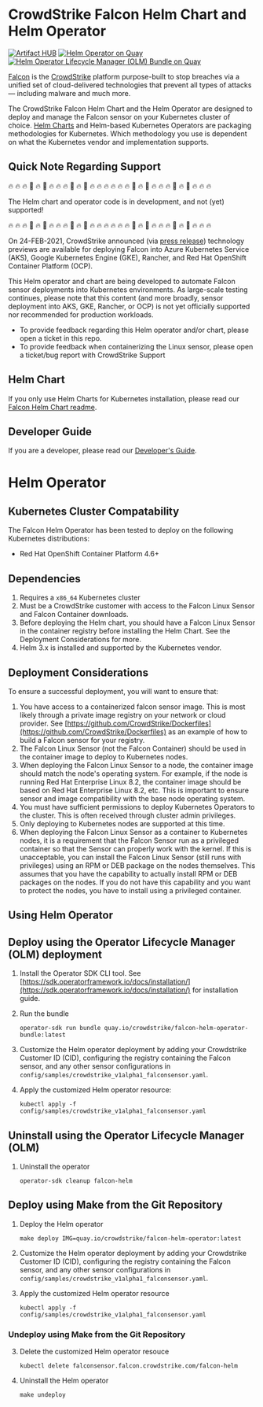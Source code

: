 # CrowdStrike Falcon Helm Chart and Helm Operator

[![Artifact HUB](https://img.shields.io/endpoint?url=https://artifacthub.io/badge/repository/falcon-helm)](https://artifacthub.io/packages/search?repo=falcon-helm) [![Helm Operator on Quay](https://quay.io/repository/crowdstrike/falcon-helm-operator/status "Helm Operator on Quay")](https://quay.io/repository/crowdstrike/falcon-helm-operator) [![Helm Operator Lifecycle Manager (OLM) Bundle on Quay](https://quay.io/repository/crowdstrike/falcon-helm-operator-bundle/status "Helm Operator Lifecycle Manager OLM Bundle on Quay")](https://quay.io/repository/crowdstrike/falcon-helm-operator-bundle)

[Falcon](https://www.crowdstrike.com/) is the [CrowdStrike](https://www.crowdstrike.com/)
platform purpose-built to stop breaches via a unified set of cloud-delivered
technologies that prevent all types of attacks — including malware and much
more.

The CrowdStrike Falcon Helm Chart and the Helm Operator are designed to deploy
and manage the Falcon sensor on your Kubernetes cluster of choice.
[Helm Charts](https://helm.sh/docs/topics/charts/Helm) and Helm-based Kubernetes
Operators are packaging methodologies for Kubernetes. Which methodology you use
is dependent on what the Kubernetes vendor and implementation supports.

## Quick Note Regarding Support
🔥 🔥 🔥 🚒 🔥 🚒 🔥 🔥 🔥 🚒 🔥 🚒 🔥 🔥 🔥 🔥 🔥 🔥 🚒 🔥 🚒 🔥 🔥 🔥 🚒 🔥 🚒 🔥 🔥 🔥

The Helm chart and operator code is in development, and not (yet) supported!

🔥 🔥 🔥 🚒 🔥 🚒 🔥 🔥 🔥 🚒 🔥 🚒 🔥 🔥 🔥 🔥 🔥 🔥 🚒 🔥 🚒 🔥 🔥 🔥 🚒 🔥 🚒 🔥 🔥 🔥

On 24-FEB-2021, CrowdStrike announced (via [press release](https://www.crowdstrike.com/press-releases/advanced-threat-protection-for-cloud-and-container-workloads/)) technology previews are available for deploying Falcon into Azure Kubernetes Service (AKS), Google Kubernetes Engine (GKE), Rancher, and Red Hat OpenShift Container Platform (OCP).

This Helm operator and chart are being developed to automate Falcon sensor deployments into Kubernetes environments. As large-scale testing continues, please note that this content (and more broadly, sensor deployment into AKS, GKE, Rancher, or OCP) is not yet officially supported nor recommended for production workloads.

* To provide feedback regarding this Helm operator and/or chart, please open a ticket in this repo.
* To provide feedback when containerizing the Linux sensor, please open a ticket/bug report with CrowdStrike Support

## Helm Chart
If you only use Helm Charts for Kubernetes installation, please read our [Falcon Helm Chart readme](helm-charts/falcon-sensor/README.md).

## Developer Guide
If you are a developer, please read our [Developer's Guide](docs/developer_guide.md).

# Helm Operator
## Kubernetes Cluster Compatability

The Falcon Helm Operator has been tested to deploy on the following Kubernetes
distributions:

* Red Hat OpenShift Container Platform 4.6+

## Dependencies

1. Requires a `x86_64` Kubernetes cluster
1. Must be a CrowdStrike customer with access to the Falcon Linux Sensor and Falcon Container downloads.
1. Before deploying the Helm chart, you should have a Falcon Linux Sensor in the container registry before installing the Helm Chart. See the Deployment Considerations for more.
1. Helm 3.x is installed and supported by the Kubernetes vendor.

## Deployment Considerations

To ensure a successful deployment, you will want to ensure that:
1. You have access to a containerized falcon sensor image. This is most likely
   through a private image registry on your network or cloud provider. See
   [https://github.com/CrowdStrike/Dockerfiles](https://github.com/CrowdStrike/Dockerfiles)
   as an example of how to build a Falcon sensor for your registry.
1. The Falcon Linux Sensor (not the Falcon Container) should be used in the
   container image to deploy to Kubernetes nodes.
1. When deploying the Falcon Linux Sensor to a node, the container image should
   match the node's operating system. For example, if the node is running Red
   Hat Enterprise Linux 8.2, the container image should be based on Red Hat
   Enterprise Linux 8.2, etc. This is important to ensure sensor and image
   compatibility with the base node operating system.
1. You must have sufficient permissions to deploy Kubernetes Operators to the cluster. This is
   often received through cluster admin privileges.
1. Only deploying to Kubernetes nodes are supported at this time.
1. When deploying the Falcon Linux Sensor as a container to Kubernetes nodes, it
   is a requirement that the Falcon Sensor run as a privileged container so that
   the Sensor can properly work with the kernel. If this is unacceptable, you can
   install the Falcon Linux Sensor (still runs with privileges) using an RPM or
   DEB package on the nodes themselves. This assumes that you have the capability
   to actually install RPM or DEB packages on the nodes. If you do not have this
   capability and you want to protect the nodes, you have to install using a
   privileged container.



## Using Helm Operator

## Deploy using the Operator Lifecycle Manager (OLM) deployment

1. Install the Operator SDK CLI tool. See [https://sdk.operatorframework.io/docs/installation/](https://sdk.operatorframework.io/docs/installation/) for installation guide.

2. Run the bundle
   ```
   operator-sdk run bundle quay.io/crowdstrike/falcon-helm-operator-bundle:latest
   ```

3. Customize the Helm operator deployment by adding your Crowdstrike Customer ID (CID), configuring the
   registry containing the Falcon sensor, and any other sensor configurations in
   `config/samples/crowdstrike_v1alpha1_falconsensor.yaml`.

4. Apply the customized Helm operator resource:
   ```
   kubectl apply -f config/samples/crowdstrike_v1alpha1_falconsensor.yaml
   ```

## Uninstall using the Operator Lifecycle Manager (OLM)

1. Uninstall the operator
   ```
   operator-sdk cleanup falcon-helm
   ```

## Deploy using Make from the Git Repository

1. Deploy the Helm operator
   ```
   make deploy IMG=quay.io/crowdstrike/falcon-helm-operator:latest
   ```

2. Customize the Helm operator deployment by adding your Crowdstrike Customer ID (CID), configuring the
   registry containing the Falcon sensor, and any other sensor configurations in
   `config/samples/crowdstrike_v1alpha1_falconsensor.yaml`.

3. Apply the customized Helm operator resource
   ```
   kubectl apply -f config/samples/crowdstrike_v1alpha1_falconsensor.yaml
   ```

### Undeploy using Make from the Git Repository

3. Delete the customized Helm operator resouce
   ```
   kubectl delete falconsensor.falcon.crowdstrike.com/falcon-helm
   ```

1. Uninstall the Helm operator
   ```
   make undeploy
   ```
